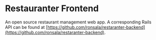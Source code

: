 # Restauranter Frontend

An open source restaurant management web app. A corresponding Rails API can be found at [https://github.com/ronsala/restaranter-backend](https://github.com/ronsala/restaranter-backend).
